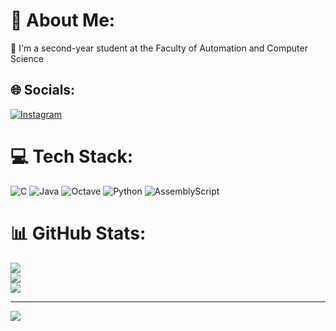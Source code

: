 # 💫 About Me:
🔭 I'm a second-year student at the Faculty of Automation and Computer Science<br>


## 🌐 Socials:
[![Instagram](https://img.shields.io/badge/Instagram-%23E4405F.svg?logo=Instagram&logoColor=white)](https://instagram.com/miruna_iliescu_) 

# 💻 Tech Stack:
![C](https://img.shields.io/badge/c-%2300599C.svg?style=for-the-badge&logo=c&logoColor=white) ![Java](https://img.shields.io/badge/java-%23ED8B00.svg?style=for-the-badge&logo=openjdk&logoColor=white) ![Octave](https://img.shields.io/badge/OCTAVE-darkblue?style=for-the-badge&logo=octave&logoColor=fcd683) ![Python](https://img.shields.io/badge/python-3670A0?style=for-the-badge&logo=python&logoColor=ffdd54) ![AssemblyScript](https://img.shields.io/badge/assembly%20script-%23000000.svg?style=for-the-badge&logo=assemblyscript&logoColor=white)
# 📊 GitHub Stats:
![](https://github-readme-stats.vercel.app/api?username=MirunaIliescu21&theme=dark&hide_border=false&include_all_commits=false&count_private=false)<br/>
![](https://github-readme-streak-stats.herokuapp.com/?user=MirunaIliescu21&theme=dark&hide_border=false)<br/>
![](https://github-readme-stats.vercel.app/api/top-langs/?username=MirunaIliescu21&theme=dark&hide_border=false&include_all_commits=false&count_private=false&layout=compact)

---
[![](https://visitcount.itsvg.in/api?id=MirunaIliescu21&icon=0&color=3)](https://visitcount.itsvg.in)

<!-- Proudly created with GPRM ( https://gprm.itsvg.in ) -->
